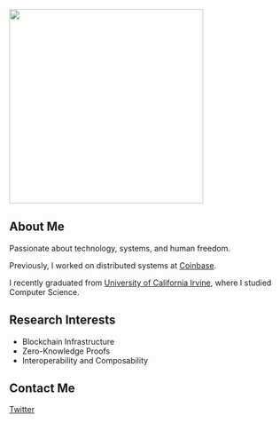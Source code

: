 <img src="https://www.notion.so/image/https%3A%2F%2Fwww.notion.so%2Fimages%2Fpage-cover%2Fnasa_robert_stewart_spacewalk_2.jpg?table=collection&id=c559f8b3-9905-4601-9f0e-7bf956747803&spaceId=06f011b5-37fa-441e-8caf-af0fcfd7af4c&width=2000&userId=&cache=v2" width="350" height="350" />

## About Me

Passionate about technology, systems, and human freedom.

Previously, I worked on distributed systems at [Coinbase](https://blog.coinbase.com/hiring-for-the-coinbase-infrastructure-team-e303793517d6).

I recently graduated from [University of California Irvine](https://uci.edu/), where I studied Computer Science.


## Research Interests
- Blockchain Infrastructure
- Zero-Knowledge Proofs
- Interoperability and Composability


## Contact Me
[Twitter](https://twitter.com/0xAlec)
